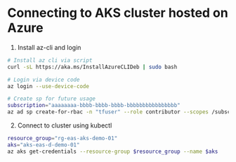 # Connecting to AKS cluster hosted on Azure

1. Install az-cli and login 

```bash
# Install az cli via script
curl -sL https://aka.ms/InstallAzureCLIDeb | sudo bash

# Login via device code
az login --use-device-code

# Create sp for future usage
subscription="aaaaaaaa-bbbb-bbbb-bbbb-bbbbbbbbbbbbbbbb"
az ad sp create-for-rbac -n "tfuser" --role contributor --scopes /subscriptions/$subscription
```

2. Connect to cluster using kubectl

```bash
resource_group="rg-eas-aks-demo-01"
aks="aks-eas-d-demo-01"
az aks get-credentials --resource-group $resource_group --name $aks
```